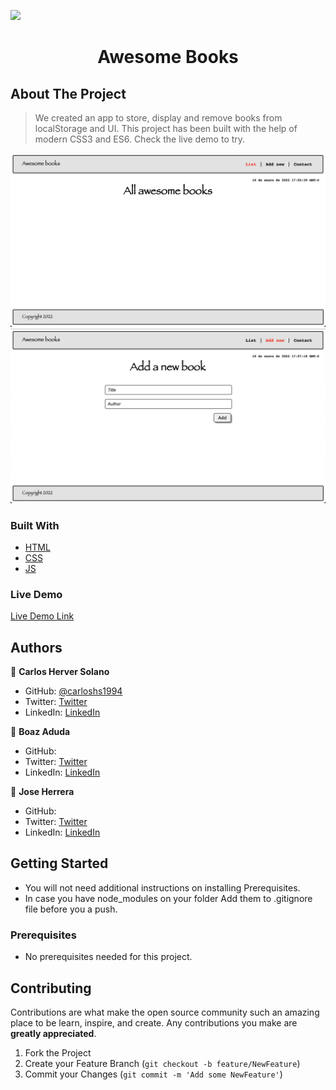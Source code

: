 ![](https://img.shields.io/badge/Microverse-blueviolet)
<h1 align="center">Awesome Books</h1>

## About The Project

> We created an app to store, display and remove books from localStorage and UI. This project has been built with the help of modern CSS3 and ES6. Check the live demo to try.

![screenshot](Screenshot1.png)
![screenshot](Screenshot2.png)

### Built With

* [HTML](https://www.w3schools.com/html/)
* [CSS](https://www.w3schools.com/css/)
* [JS](https://www.javascript.com/)

### Live Demo

[Live Demo Link](https://carloshs1994.github.io/AwesomeBooksWithES6/)

## Authors

👤 **Carlos Herver Solano**

- GitHub: [@carloshs1994](https://github.com/carloshs1994)
- Twitter: [Twitter]()
- LinkedIn: [LinkedIn]()

👤 **Boaz Aduda**

- GitHub: []()
- Twitter: [Twitter]()
- LinkedIn: [LinkedIn]()

👤 **Jose Herrera**

- GitHub: []()
- Twitter: [Twitter]()
- LinkedIn: [LinkedIn]()

## Getting Started

* You will not need additional instructions on installing Prerequisites.
* In case you have node_modules on your folder Add them to .gitignore file before you a push.

### Prerequisites

* No prerequisites needed for this project.


## Contributing

Contributions are what make the open source community such an amazing place to be learn, inspire, and create. Any contributions you make are **greatly appreciated**.

1. Fork the Project
2. Create your Feature Branch (`git checkout -b feature/NewFeature`)
3. Commit your Changes (`git commit -m 'Add some NewFeature'`)